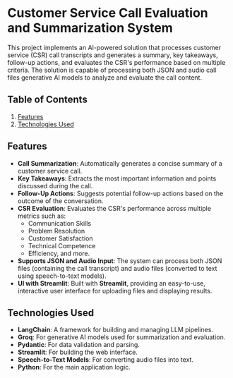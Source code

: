 # **Customer Service Call Evaluation and Summarization System**

This project implements an AI-powered solution that processes customer service (CSR) call transcripts and generates a summary, key takeaways, follow-up actions, and evaluates the CSR's performance based on multiple criteria. The solution is capable of processing both JSON and audio call files generative AI models to analyze and evaluate the call content.

## **Table of Contents**
1. [Features](#features)
2. [Technologies Used](#technologies-used)

## **Features**
- **Call Summarization**: Automatically generates a concise summary of a customer service call.
- **Key Takeaways**: Extracts the most important information and points discussed during the call.
- **Follow-Up Actions**: Suggests potential follow-up actions based on the outcome of the conversation.
- **CSR Evaluation**: Evaluates the CSR's performance across multiple metrics such as:
  - Communication Skills
  - Problem Resolution
  - Customer Satisfaction
  - Technical Competence
  - Efficiency, and more.
- **Supports JSON and Audio Input**: The system can process both JSON files (containing the call transcript) and audio files (converted to text using speech-to-text models).
- **UI with Streamlit**: Built with **Streamlit**, providing an easy-to-use, interactive user interface for uploading files and displaying results.

## **Technologies Used**
- **LangChain**: A framework for building and managing LLM pipelines.
- **Groq**: For generative AI models used for summarization and evaluation.
- **Pydantic**: For data validation and parsing.
- **Streamlit**: For building the web interface.
- **Speech-to-Text Models**: For converting audio files into text.
- **Python**: For the main application logic.


